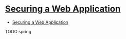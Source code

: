 # [Securing a Web Application](https://spring.io/guides/gs/securing-web/)

- [Securing a Web Application](#securing-a-web-application)

















TODO spring